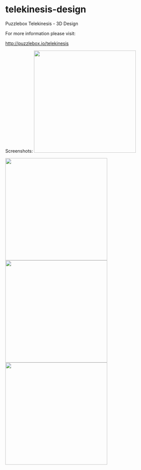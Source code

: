 # telekinesis-design
Puzzlebox Telekinesis - 3D Design

For more information please visit:

http://puzzlebox.io/telekinesis

Screenshots:
<img src="https://puzzlebox.io/wp-content/uploads/2016/04/Screen-Shot-2016-01-20-at-1.34.58-PM.png" width="320">

<img src="https://puzzlebox.io/wp-content/uploads/2016/04/20160120_123529.rcs_.jpg" width="320">

<img src="https://puzzlebox.io/wp-content/uploads/2016/04/DSC_0050.bcs_.jpg" width="320">

<img src="https://puzzlebox.io/wp-content/uploads/2016/04/DSC_0054.bcs_.jpg" width="320">
